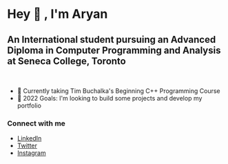 # Hey 👋 , I'm Aryan 


## An International student pursuing an Advanced Diploma in Computer Programming and Analysis at Seneca College, Toronto
<br>

- 🌱 Currently taking Tim Buchalka's Beginning C++ Programming Course
- 🥅 2022 Goals: I'm looking to build some projects and develop my portfolio

### Connect with me
- [LinkedIn](https://www.linkedin.com/in/aryan-khurana-239684229/)
- [Twitter](https://twitter.com/AryanK1511)
- [Instagram](https://www.instagram.com/__aryan.khurana__/)
